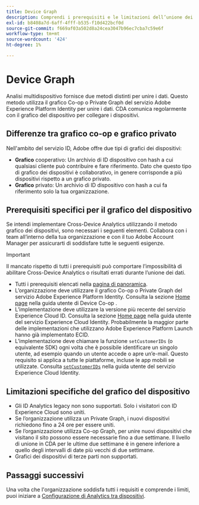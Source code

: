 ```yaml
---
title: Device Graph
description: Comprendi i prerequisiti e le limitazioni dell’unione dei dati utilizzando il grafico del dispositivo.
exl-id: b8408a7d-6aff-4fff-b535-f10d422bcf0d
source-git-commit: f669af03a502d8a24cea3047b96ec7cba7c59e6f
workflow-type: tm+mt
source-wordcount: '424'
ht-degree: 1%

---
```


# Device Graph

Analisi multidispositivo fornisce due metodi distinti per unire i dati. Questo metodo utilizza il grafico Co-op o Private Graph del servizio Adobe Experience Platform Identity per unire i dati. CDA comunica regolarmente con il grafico del dispositivo per collegare i dispositivi.

## Differenze tra grafico co-op e grafico privato

Nell&#39;ambito del servizio ID, Adobe offre due tipi di grafici dei dispositivi:

* **Grafico** cooperativo: Un archivio di ID dispositivo con hash a cui qualsiasi cliente può contribuire e fare riferimento. Dato che questo tipo di grafico dei dispositivi è collaborativo, in genere corrisponde a più dispositivi rispetto a un grafico privato.
* **Grafico** privato: Un archivio di ID dispositivo con hash a cui fa riferimento solo la tua organizzazione.

## Prerequisiti specifici per il grafico del dispositivo

Se intendi implementare Cross-Device Analytics utilizzando il metodo grafico dei dispositivi, sono necessari i seguenti elementi. Collabora con i team all’interno della tua organizzazione e con il tuo Adobe Account Manager per assicurarti di soddisfare tutte le seguenti esigenze.

>[!IMPORTANT]
>
>Il mancato rispetto di tutti i prerequisiti può comportare l’impossibilità di abilitare Cross-Device Analytics o risultati errati durante l’unione dei dati.

* Tutti i prerequisiti elencati nella [pagina di panoramica](overview.md).
* L’organizzazione deve utilizzare il grafico Co-op o Private Graph del servizio Adobe Experience Platform Identity. Consulta la sezione [Home page](https://experienceleague.adobe.com/docs/device-co-op/using/home.html) nella guida utente di Device Co-op .
* L’implementazione deve utilizzare la versione più recente del servizio Experience Cloud ID. Consulta la sezione [Home page](https://experienceleague.adobe.com/docs/id-service/using/home.html) nella guida utente del servizio Experience Cloud Identity. Probabilmente la maggior parte delle implementazioni che utilizzano Adobe Experience Platform Launch hanno già implementato ECID.
* L’implementazione deve chiamare la funzione `setCustomerIDs` (o equivalente SDK) ogni volta che è possibile identificare un singolo utente, ad esempio quando un utente accede o apre un’e-mail. Questo requisito si applica a tutte le piattaforme, incluse le app mobili se utilizzate. Consulta [`setCustomerIDs`](https://experienceleague.adobe.com/docs/id-service/using/id-service-api/methods/setcustomerids.html) nella guida utente del servizio Experience Cloud Identity.

## Limitazioni specifiche del grafico del dispositivo

* Gli ID Analytics legacy non sono supportati. Solo i visitatori con ID Experience Cloud sono uniti.
* Se l’organizzazione utilizza un Private Graph, i nuovi dispositivi richiedono fino a 24 ore per essere uniti.
* Se l’organizzazione utilizza Co-op Graph, per unire nuovi dispositivi che visitano il sito possono essere necessarie fino a due settimane. Il livello di unione in CDA per le ultime due settimane è in genere inferiore a quello degli intervalli di date più vecchi di due settimane.
* Grafici dei dispositivi di terze parti non supportati.

## Passaggi successivi

Una volta che l&#39;organizzazione soddisfa tutti i requisiti e comprende i limiti, puoi iniziare a [Configurazione di Analytics tra dispositivi](setup.md).
